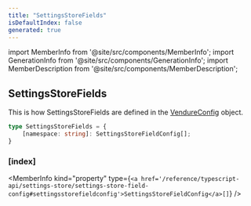 ```yaml
---
title: "SettingsStoreFields"
isDefaultIndex: false
generated: true
---
```

<!-- This file was generated from the Vendure source. Do not modify. Instead, re-run the "docs:build" script -->
import MemberInfo from '@site/src/components/MemberInfo';
import GenerationInfo from '@site/src/components/GenerationInfo';
import MemberDescription from '@site/src/components/MemberDescription';


## SettingsStoreFields

<GenerationInfo sourceFile="packages/core/src/config/settings-store/settings-store-types.ts" sourceLine="111" packageName="@vendure/core" since="3.4.0" />

This is how SettingsStoreFields are defined in the <a href='/reference/typescript-api/configuration/vendure-config#vendureconfig'>VendureConfig</a> object.

```ts title="Signature"
type SettingsStoreFields = {
    [namespace: string]: SettingsStoreFieldConfig[];
}
```

<div className="members-wrapper">

### [index]

<MemberInfo kind="property" type={`<a href='/reference/typescript-api/settings-store/settings-store-field-config#settingsstorefieldconfig'>SettingsStoreFieldConfig</a>[]`}   />




</div>
